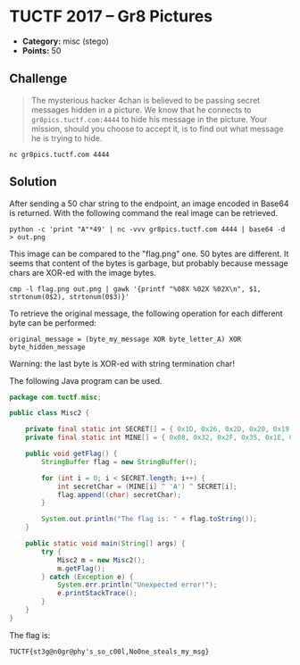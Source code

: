 # TUCTF 2017 – Gr8 Pictures

* **Category:** misc (stego)
* **Points:** 50

## Challenge

> The mysterious hacker 4chan is believed to be passing secret messages hidden in a picture. We know that he connects to `gr8pics.tuctf.com:4444` to hide his message in the picture. Your mission, should you choose to accept it, is to find out what message he is trying to hide.

```
nc gr8pics.tuctf.com 4444
```

## Solution

After sending a 50 char string to the endpoint, an image encoded in Base64 is returned. With the following command the real image can be retrieved.

```
python -c 'print "A"*49' | nc -vvv gr8pics.tuctf.com 4444 | base64 -d > out.png
```

This image can be compared to the "flag.png" one. 50 bytes are different. It seems that content of the bytes is garbage, but probably because message chars are XOR-ed with the image bytes.

```
cmp -l flag.png out.png | gawk '{printf "%08X %02X %02X\n", $1, strtonum(0$2), strtonum(0$3)}'
```

To retrieve the original message, the following operation for each different byte can be performed:

```
original_message = (byte_my_message XOR byte_letter_A) XOR byte_hidden_message
```

Warning: the last byte is XOR-ed with string termination char!

The following Java program can be used.

```java
package com.tuctf.misc;

public class Misc2 {

    private final static int SECRET[] = { 0x1D, 0x26, 0x2D, 0x20, 0x19, 0x03, 0x43, 0x06, 0x6C, 0x14, 0x35, 0x0D, 0x58, 0x38, 0x32, 0x1F, 0x13, 0x58, 0x49, 0x4B, 0x2C, 0x39, 0x06, 0x01, 0x3C, 0x17, 0x59, 0x5F, 0x02, 0x13, 0x07, 0x02, 0x6F, 0x1D, 0x10, 0x3C, 0x1B, 0x2B, 0x04, 0x3E, 0x5D, 0x40, 0x6C, 0x5A, 0x26, 0x37, 0x0C, 0x0B, 0x57, 0x0F };
    private final static int MINE[] = { 0x08, 0x32, 0x2F, 0x35, 0x1E, 0x39, 0x71, 0x33, 0x1E, 0x32, 0x34, 0x22, 0x29, 0x1E, 0x01, 0x1E, 0x22, 0x71, 0x71, 0x2D, 0x1E, 0x27, 0x34, 0x2F, 0x22, 0x35, 0x28, 0x2E, 0x2F, 0x7E, 0x08, 0x2C, 0x1E, 0x32, 0x34, 0x22, 0x29, 0x1E, 0x20, 0x1E, 0x70, 0x72, 0x72, 0x76, 0x1E, 0x29, 0x20, 0x39, 0x71, 0x33 };

    public void getFlag() {
        StringBuffer flag = new StringBuffer();

        for (int i = 0; i < SECRET.length; i++) {
            int secretChar = (MINE[i] ^ 'A') ^ SECRET[i];
            flag.append((char) secretChar);
        }

        System.out.println("The flag is: " + flag.toString());
    }

    public static void main(String[] args) {
        try {
            Misc2 m = new Misc2();
            m.getFlag();
        } catch (Exception e) {
            System.err.println("Unexpected error!");
            e.printStackTrace();
        }
    }
}
```

The flag is:

```
TUCTF{st3g@n0gr@phy's_so_c00l,No0ne_steals_my_msg}
```